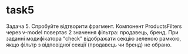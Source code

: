 # task5

Задача 5. Спробуйте відтворити фрагмент. 
Компонент ProductsFilters через v-model повертає 2 значення фільтра: 
продавець, бренд. 
При заданні модифікатора “check” відображати секцію зеленою рамкою, 
якщо фільтр з відповідної секції (продавець чи бренд) не обрано.